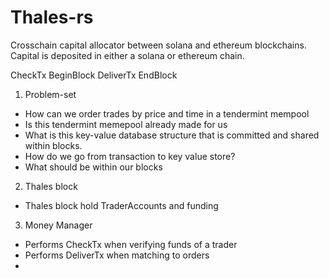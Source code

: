 # Thales-rs

Crosschain capital allocator between solana and ethereum blockchains. Capital is deposited
in either a solana or ethereum chain.

CheckTx
BeginBlock
DeliverTx
EndBlock



1. Problem-set

* How can we order trades by price and time in a tendermint mempool
* Is this tendermint memepool already made for us
* What is this key-value database structure that is committed and shared within blocks.
* How do we go from transaction to key value store?
* What should be within our blocks

2. Thales block

* Thales block hold TraderAccounts and funding




3. Money Manager

* Performs CheckTx when verifying funds of a trader
* Performs DeliverTx when matching to orders
*
